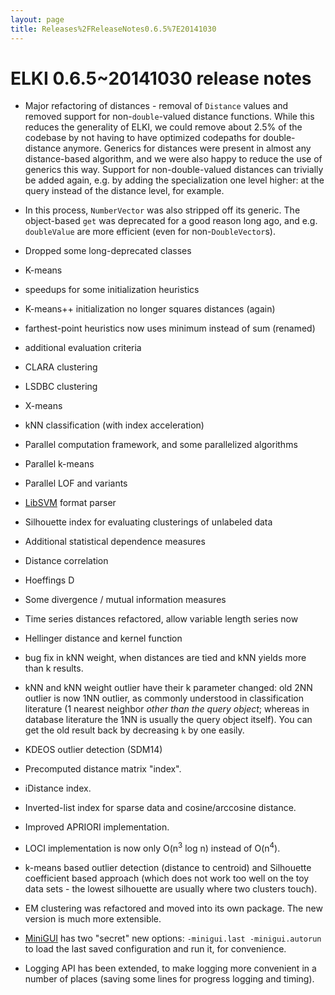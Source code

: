 ```yaml
---
layout: page
title: Releases%2FReleaseNotes0.6.5%7E20141030
---
```



ELKI 0.6.5~20141030 release notes
=================================

-   Major refactoring of distances - removal of `Distance` values and removed support for non-`double`-valued distance functions. While this reduces the generality of ELKI, we could remove about 2.5% of the codebase by not having to have optimized codepaths for double-distance anymore. Generics for distances were present in almost any distance-based algorithm, and we were also happy to reduce the use of generics this way. Support for non-double-valued distances can trivially be added again, e.g. by adding the specialization one level higher: at the query instead of the distance level, for example.
-   In this process, `NumberVector` was also stripped off its generic. The object-based `get` was deprecated for a good reason long ago, and e.g. `doubleValue` are more efficient (even for non-`DoubleVector`s).

-   Dropped some long-deprecated classes

-   K-means
-   speedups for some initialization heuristics
-   K-means++ initialization no longer squares distances (again)
-   farthest-point heuristics now uses minimum instead of sum (renamed)
-   additional evaluation criteria
-   CLARA clustering
-   LSDBC clustering
-   X-means
-   kNN classification (with index acceleration)

-   Parallel computation framework, and some parallelized algorithms
-   Parallel k-means
-   Parallel LOF and variants

-   [LibSVM](./LibSVM) format parser

-   Silhouette index for evaluating clusterings of unlabeled data

-   Additional statistical dependence measures
-   Distance correlation
-   Hoeffings D
-   Some divergence / mutual information measures

-   Time series distances refactored, allow variable length series now
-   Hellinger distance and kernel function

-   bug fix in kNN weight, when distances are tied and kNN yields more than k results.
-   kNN and kNN weight outlier have their k parameter changed: old 2NN outlier is now 1NN outlier, as commonly understood in classification literature (1 nearest neighbor *other than the query object*; whereas in database literature the 1NN is usually the query object itself). You can get the old result back by decreasing `k` by one easily.
-   KDEOS outlier detection (SDM14)
-   Precomputed distance matrix "index".
-   iDistance index.
-   Inverted-list index for sparse data and cosine/arccosine distance.
-   Improved APRIORI implementation.
-   LOCI implementation is now only O(n<sup>3</sup> log n) instead of O(n<sup>4</sup>).
-   k-means based outlier detection (distance to centroid) and Silhouette coefficient based approach (which does not work too well on the toy data sets - the lowest silhouette are usually where two clusters touch).
-   EM clustering was refactored and moved into its own package. The new version is much more extensible.

-   [MiniGUI](./MiniGUI) has two "secret" new options: `-minigui.last -minigui.autorun` to load the last saved configuration and run it, for convenience.

-   Logging API has been extended, to make logging more convenient in a number of places (saving some lines for progress logging and timing).


